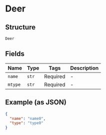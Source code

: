 
# Deer

## Structure

`Deer`

## Fields

| Name | Type | Tags | Description |
|  --- | --- | --- | --- |
| `name` | `str` | Required | - |
| `mtype` | `str` | Required | - |

## Example (as JSON)

```json
{
  "name": "name0",
  "type": "type0"
}
```

